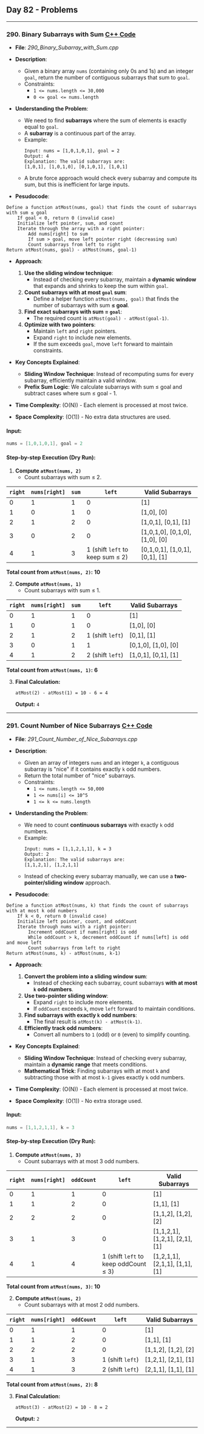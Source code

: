 ## **Day 82 - Problems**  

---

### **290. Binary Subarrays with Sum** [C++ Code](./_290_Binary_Subarray_with_Sum.cpp)  

- **File**: _290_Binary_Subarray_with_Sum.cpp_  
- **Description**:  
  - Given a binary array `nums` (containing only 0s and 1s) and an integer `goal`, return the number of contiguous subarrays that sum to `goal`.  
  - Constraints:  
    - `1 <= nums.length <= 30,000`  
    - `0 <= goal <= nums.length`  

- **Understanding the Problem**:  
  - We need to find **subarrays** where the sum of elements is exactly equal to `goal`.  
  - A **subarray** is a continuous part of the array.  
  - Example:  
    ```
    Input: nums = [1,0,1,0,1], goal = 2
    Output: 4
    Explanation: The valid subarrays are:
    [1,0,1], [1,0,1,0], [0,1,0,1], [1,0,1]
    ```
  - A brute force approach would check every subarray and compute its sum, but this is inefficient for large inputs.  

- **Pesudocode**:
```
Define a function atMost(nums, goal) that finds the count of subarrays with sum ≤ goal
    If goal < 0, return 0 (invalid case)
    Initialize left pointer, sum, and count
    Iterate through the array with a right pointer:
        Add nums[right] to sum
        If sum > goal, move left pointer right (decreasing sum)
        Count subarrays from left to right
Return atMost(nums, goal) - atMost(nums, goal-1)
```

- **Approach**:  
  1. **Use the sliding window technique**:
     - Instead of checking every subarray, maintain a **dynamic window** that expands and shrinks to keep the sum within `goal`.  
  2. **Count subarrays with at most `goal` sum**:
     - Define a helper function `atMost(nums, goal)` that finds the number of subarrays with sum **≤ goal**.  
  3. **Find exact subarrays with sum = `goal`**:
     - The required count is `atMost(goal) - atMost(goal-1)`.  
  4. **Optimize with two pointers**:
     - Maintain `left` and `right` pointers.
     - Expand `right` to include new elements.
     - If the sum exceeds `goal`, move `left` forward to maintain constraints.  

- **Key Concepts Explained**:  
  - **Sliding Window Technique**: Instead of recomputing sums for every subarray, efficiently maintain a valid window.  
  - **Prefix Sum Logic**: We calculate subarrays with sum ≤ goal and subtract cases where sum ≤ goal - 1.  

- **Time Complexity**: \(O(N)\) - Each element is processed at most twice.  
- **Space Complexity**: \(O(1)\) - No extra data structures are used.  

#### **Input:**  
```cpp
nums = [1,0,1,0,1], goal = 2
```
#### **Step-by-step Execution (Dry Run):**  

1. **Compute `atMost(nums, 2)`**  
   - Count subarrays with sum ≤ 2.

| `right` | `nums[right]` | `sum` | `left` | Valid Subarrays |
|---------|--------------|------|-------|----------------|
| 0       | 1            | 1    | 0     | [1] |
| 1       | 0            | 1    | 0     | [1,0], [0] |
| 2       | 1            | 2    | 0     | [1,0,1], [0,1], [1] |
| 3       | 0            | 2    | 0     | [1,0,1,0], [0,1,0], [1,0], [0] |
| 4       | 1            | 3    | 1 (shift `left` to keep sum ≤ 2) | [0,1,0,1], [1,0,1], [0,1], [1] |

**Total count from `atMost(nums, 2)`:** **10**  

2. **Compute `atMost(nums, 1)`**  
   - Count subarrays with sum ≤ 1.

| `right` | `nums[right]` | `sum` | `left` | Valid Subarrays |
|---------|--------------|------|-------|----------------|
| 0       | 1            | 1    | 0     | [1] |
| 1       | 0            | 1    | 0     | [1,0], [0] |
| 2       | 1            | 2    | 1 (shift `left`) | [0,1], [1] |
| 3       | 0            | 1    | 1     | [0,1,0], [1,0], [0] |
| 4       | 1            | 2    | 2 (shift `left`) | [1,0,1], [0,1], [1] |

**Total count from `atMost(nums, 1)`:** **6**  

3. **Final Calculation:**  
   ```
   atMost(2) - atMost(1) = 10 - 6 = 4
   ```
   **Output:** `4`


---

### **291. Count Number of Nice Subarrays** [C++ Code](./_291_Count_Number_of_Nice_Subarrays.cpp)  

- **File**: _291_Count_Number_of_Nice_Subarrays.cpp_  
- **Description**:  
  - Given an array of integers `nums` and an integer `k`, a contiguous subarray is "nice" if it contains exactly `k` odd numbers.  
  - Return the total number of "nice" subarrays.  
  - Constraints:  
    - `1 <= nums.length <= 50,000`  
    - `1 <= nums[i] <= 10^5`  
    - `1 <= k <= nums.length`  

- **Understanding the Problem**:  
  - We need to count **continuous subarrays** with exactly `k` odd numbers.  
  - Example:  
    ```
    Input: nums = [1,1,2,1,1], k = 3
    Output: 2
    Explanation: The valid subarrays are:
    [1,1,2,1], [1,2,1,1]
    ```
  - Instead of checking every subarray manually, we can use a **two-pointer/sliding window** approach.  

- **Pesudocode**:
```
Define a function atMost(nums, k) that finds the count of subarrays with at most k odd numbers
    If k < 0, return 0 (invalid case)
    Initialize left pointer, count, and oddCount
    Iterate through nums with a right pointer:
        Increment oddCount if nums[right] is odd
        While oddCount > k, decrement oddCount if nums[left] is odd and move left
        Count subarrays from left to right
Return atMost(nums, k) - atMost(nums, k-1)
```

- **Approach**:  
  1. **Convert the problem into a sliding window sum**:
     - Instead of checking each subarray, count subarrays **with at most `k` odd numbers**.  
  2. **Use two-pointer sliding window**:
     - Expand `right` to include more elements.
     - If `oddCount` exceeds `k`, move `left` forward to maintain conditions.  
  3. **Find subarrays with exactly `k` odd numbers**:
     - The final result is `atMost(k) - atMost(k-1)`.  
  4. **Efficiently track odd numbers**:
     - Convert all numbers to `1` (odd) or `0` (even) to simplify counting.  

- **Key Concepts Explained**:  
  - **Sliding Window Technique**: Instead of checking every subarray, maintain a **dynamic range** that meets conditions.  
  - **Mathematical Trick**: Finding subarrays with at most `k` and subtracting those with at most `k-1` gives exactly `k` odd numbers.  

- **Time Complexity**: \(O(N)\) - Each element is processed at most twice.  
- **Space Complexity**: \(O(1)\) - No extra storage used.  

#### **Input:**  
```cpp
nums = [1,1,2,1,1], k = 3
```
#### **Step-by-step Execution (Dry Run):**  

1. **Compute `atMost(nums, 3)`**  
   - Count subarrays with at most 3 odd numbers.

| `right` | `nums[right]` | `oddCount` | `left` | Valid Subarrays |
|---------|--------------|------|-------|----------------|
| 0       | 1            | 1    | 0     | [1] |
| 1       | 1            | 2    | 0     | [1,1], [1] |
| 2       | 2            | 2    | 0     | [1,1,2], [1,2], [2] |
| 3       | 1            | 3    | 0     | [1,1,2,1], [1,2,1], [2,1], [1] |
| 4       | 1            | 4    | 1 (shift `left` to keep oddCount ≤ 3) | [1,2,1,1], [2,1,1], [1,1], [1] |

**Total count from `atMost(nums, 3)`:** **10**  

2. **Compute `atMost(nums, 2)`**  
   - Count subarrays with at most 2 odd numbers.

| `right` | `nums[right]` | `oddCount` | `left` | Valid Subarrays |
|---------|--------------|------|-------|----------------|
| 0       | 1            | 1    | 0     | [1] |
| 1       | 1            | 2    | 0     | [1,1], [1] |
| 2       | 2            | 2    | 0     | [1,1,2], [1,2], [2] |
| 3       | 1            | 3    | 1 (shift `left`) | [1,2,1], [2,1], [1] |
| 4       | 1            | 3    | 2 (shift `left`) | [2,1,1], [1,1], [1] |

**Total count from `atMost(nums, 2)`:** **8**  

3. **Final Calculation:**  
   ```
   atMost(3) - atMost(2) = 10 - 8 = 2
   ```
   **Output:** `2`


---